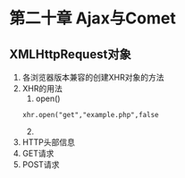 # 第二十章 Ajax与Comet

## XMLHttpRequest对象

1. 各浏览器版本兼容的创建XHR对象的方法
2. XHR的用法
    1. open()
    ```
    xhr.open("get","example.php",false
    ```
    2. 
3. HTTP头部信息
4. GET请求
5. POST请求